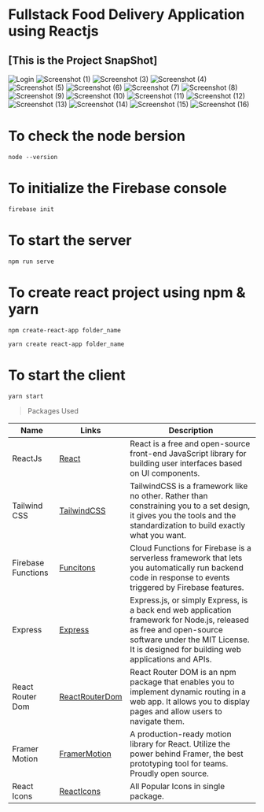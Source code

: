 # Fullstack Food Delivery Application using Reactjs

## [This is the Project SnapShot]
![Login](https://user-images.githubusercontent.com/61001158/235338865-367db450-cb1e-423f-8392-ba4bdcde94ce.png)
![Screenshot (1)](https://user-images.githubusercontent.com/61001158/235338872-04654d19-6856-404c-81cd-eefced372652.png)
![Screenshot (3)](https://user-images.githubusercontent.com/61001158/235338879-6d50f53c-3558-48e3-a572-fc77c992a6d3.png)
![Screenshot (4)](https://user-images.githubusercontent.com/61001158/235338883-0f04f9bb-5650-4015-8987-f0b26125a2e1.png)
![Screenshot (5)](https://user-images.githubusercontent.com/61001158/235338885-a81a5019-c622-435b-9a68-7705de1d8299.png)
![Screenshot (6)](https://user-images.githubusercontent.com/61001158/235338887-b4949f89-0660-4ea1-9f82-d43fd96d3ffd.png)
![Screenshot (7)](https://user-images.githubusercontent.com/61001158/235338888-84f5d53f-6fab-4eec-bd94-668532a481a3.png)
![Screenshot (8)](https://user-images.githubusercontent.com/61001158/235338889-326b40f8-1c89-40c3-86b8-0baedb5adbbe.png)
![Screenshot (9)](https://user-images.githubusercontent.com/61001158/235338891-c17f908f-814f-4cf0-8e3c-759278c4b7d0.png)
![Screenshot (10)](https://user-images.githubusercontent.com/61001158/235338901-e1addf23-886a-48b7-b43d-79b0dcaf8715.png)
![Screenshot (11)](https://user-images.githubusercontent.com/61001158/235338902-385454fe-0bd1-4322-9970-a500af1ae2c9.png)
![Screenshot (12)](https://user-images.githubusercontent.com/61001158/235338905-a39c93e5-6910-45bf-a627-e101a180c8ec.png)
![Screenshot (13)](https://user-images.githubusercontent.com/61001158/235338906-e6021d49-3d6c-4f86-9732-591fc5668ae1.png)
![Screenshot (14)](https://user-images.githubusercontent.com/61001158/235338909-5f7343d7-794a-4ad3-aaad-bf19c462db87.png)
![Screenshot (15)](https://user-images.githubusercontent.com/61001158/235338910-cda0198f-432b-4c8b-aff5-226744f2bbd8.png)
![Screenshot (16)](https://user-images.githubusercontent.com/61001158/235338911-b2945660-7dc4-4b67-9bac-fc635f05f602.png)






# To check the node bersion

```
node --version
```

# To initialize the Firebase console

```
firebase init
```

# To start the server

```
npm run serve
```

# To create react project using npm & yarn

```
npm create-react-app folder_name
```

```
yarn create react-app folder_name
```

# To start the client

```
yarn start
```

> Packages Used

<!-- prettier-ignore -->
| Name                  | Links | Description |
|-----------------------| ------| ----------- |
| ReactJs               | [React](https://reactjs.org/) | React is a free and open-source front-end JavaScript library for building user interfaces based on UI components.|
| Tailwind CSS          | [TailwindCSS](https://tailwindcss.com/) | TailwindCSS is a framework like no other. Rather than constraining you to a set design, it gives you the tools and the standardization to build exactly what you want.|
| Firebase Functions    | [Funcitons](https://firebase.google.com/docs/functions) | Cloud Functions for Firebase is a serverless framework that lets you automatically run backend code in response to events triggered by Firebase features. |
| Express               | [Express](https://expressjs.com/) | Express.js, or simply Express, is a back end web application framework for Node.js, released as free and open-source software under the MIT License. It is designed for building web applications and APIs. |
| React Router Dom      | [ReactRouterDom](https://reactrouter.com/en/main) | React Router DOM is an npm package that enables you to implement dynamic routing in a web app. It allows you to display pages and allow users to navigate them. |
| Framer Motion         | [FramerMotion](https://www.framer.com/motion/) | A production-ready motion library for React. Utilize the power behind Framer, the best prototyping tool for teams. Proudly open source. |
| React Icons           | [ReactIcons](https://react-icons.github.io/react-icons/) | All Popular Icons in single package. |
